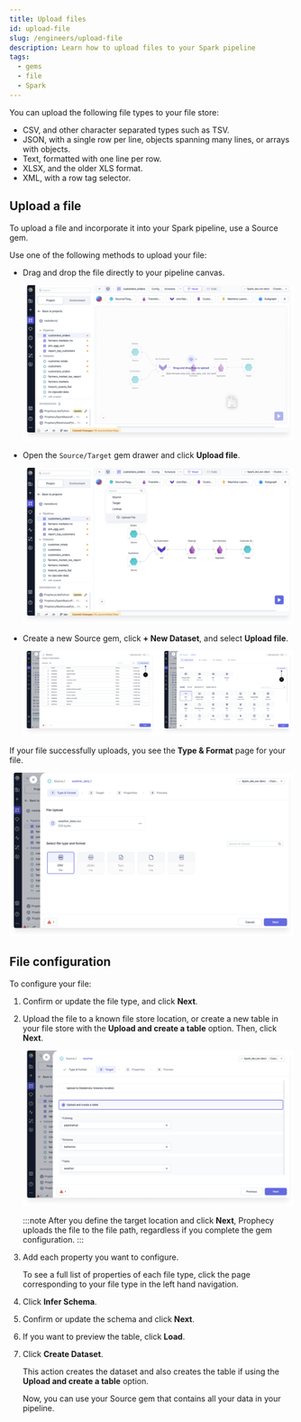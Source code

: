 ```yaml
---
title: Upload files
id: upload-file
slug: /engineers/upload-file
description: Learn how to upload files to your Spark pipeline
tags:
  - gems
  - file
  - Spark
---
```


You can upload the following file types to your file store:

- CSV, and other character separated types such as TSV.
- JSON, with a single row per line, objects spanning many lines, or arrays with objects.
- Text, formatted with one line per row.
- XLSX, and the older XLS format.
- XML, with a row tag selector.

## Upload a file

To upload a file and incorporate it into your Spark pipeline, use a Source gem.

Use one of the following methods to upload your file:

- Drag and drop the file directly to your pipeline canvas.

  ![Drag and drop file](./img/drag-drop-file.png)

- Open the `Source/Target` gem drawer and click **Upload file**.

  ![Source/Target gem drawer](./img/upload-file-gem-drawer.png)

- Create a new Source gem, click **+ New Dataset**, and select **Upload file**.

  ![Source gem](./img/upload-file-source-gem.png)

If your file successfully uploads, you see the **Type & Format** page for your file.

![Type & Format](./img/upload-type-and-format.png)

## File configuration

To configure your file:

1. Confirm or update the file type, and click **Next**.
1. Upload the file to a known file store location, or create a new table in your file store with the **Upload and create a table** option. Then, click **Next**.

   ![Upload and create a table](./img/upload-create-table.png)

   :::note
   After you define the target location and click **Next**, Prophecy uploads the file to the file path, regardless if you complete the gem configuration.
   :::

1. Add each property you want to configure.

   To see a full list of properties of each file type, click the page corresponding to your file type in the left hand navigation.

1. Click **Infer Schema**.
1. Confirm or update the schema and click **Next**.
1. If you want to preview the table, click **Load**.
1. Click **Create Dataset**.

   This action creates the dataset and also creates the table if using the **Upload and create a table** option.

   Now, you can use your Source gem that contains all your data in your pipeline.
